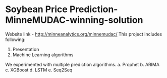 # Soybean Price Prediction-MinneMUDAC-winning-solution


Website link - http://minneanalytics.org/minnemudac/
This project includes following:
1. Presentation 
2. Machine Learning algorithms 


We experimented with multiple prediction algorithms.
    a. Prophet 
    b. ARIMA 
    c. XGBoost 
    d. LSTM 
    e. Seq2Seq
